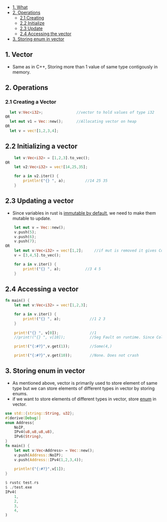 - [1. What](#what)
- [2. Operations](#opr)
  - [2.1 Creating](#create)
  - [2.2 Initialize](#init)
  - [2.3 Update](#update)
  - [2.4 Accessing the vector](#access)
- [3. Storing enum in vector](enumvec)


<a name=what></a>
## 1. Vector
- Same as in C++, Storing more than 1 value of same type contigously in memory.

<a name=opr></a>
## 2. Operations

<a name=create></a>
### 2.1 Creating a Vector
```rust
  let v:Vec<i32>;               //vector to hold values of type i32
OR  
  let mut v1 = Vec::new();      //Allocating vector on heap
OR
  let v = vec![1,2,3,4];
```

<a name=init></a>
## 2.2 Initializing a vector
```rust
    let v:Vec<i32> = [1,2,3].to_vec();
OR
    let v2:Vec<i32> = vec![14,25,35];

    for a in v2.iter() {
        println!("{} ", a);         //14 25 35
    }
```

<a name=update></a>
## 2.3 Updating a vector
- Since variables in rust is [immutable by default](/Languages/Programming_Languages/Rust), we need to make them mutable to update.
```rust
    let mut v = Vec::new();
    v.push(5);
    v.push(6);
    v.push(7);
OR 
    let mut v:Vec<i32> = vec![1,2];     //if mut is removed it gives Compilation error
    v = [3,4,5].to_vec();

    for a in v.iter() {
        print!("{} ", a);           //3 4 5
    }
```

<a name=access></a>
## 2.4 Accessing a vector
```rust
fn main() {
    let mut v:Vec<i32> = vec![1,2,3];

    for a in v.iter() {
        print!("{} ", a);             //1 2 3
    }
    
    print!("{} ", v[0]);              //1
    //print!("{} ", v[10]);           //Seg Fault on runtime. Since Collections are stored on heap

    print!("{:#?}",v.get(1));         //Some(4,)

    print!("{:#?}",v.get(10));        //None. Does not crash
```

<a name=enumvec></a>
## 3. Storing enum in vector
- As mentioned above, vector is primarily used to store element of same type but we can store elements of different types in vector by storing enums.
- if we want to store elements of different types in vector, store [enum](/Languages/Programming_Languages/Rust) in vector.
```rust
use std::{string::String, u32};
#[derive(Debug)]
enum Address{
    NoIP,
    IPv4(u8,u8,u8,u8),
    IPv6(String),
}
fn main() {
    let mut v:Vec<Address> = Vec::new();
    v.push(Address::NoIP);
    v.push(Address::IPv4(1,2,3,4));
    
    println!("{:#?}",v[1]);
}    

$ rustc test.rs
$ ./test.exe
IPv4(
    1,
    2,
    3,
    4,
)
```
